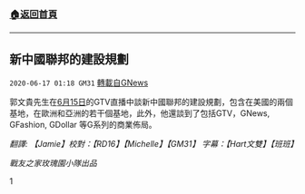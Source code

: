 ###  [:house:返回首頁](https://github.com/ourhimalayas/txt)
---

## 新中國聯邦的建設規劃
`2020-06-17 01:18 GM31` [轉載自GNews](https://gnews.org/zh-hant/236507/)

郭文貴先生在[6月15日](https://gtv.org/web/#/VideoPlay_UI)的GTV直播中談新中國聯邦的建設規劃，包含在美國的兩個基地，在歐洲和亞洲的若干個基地，此外，他還談到了包括GTV，GNews, GFashion, GDollar 等G系列的商業佈局。

*翻譯: 【Jamie】校對：【RD16】【Michelle】【GM31】 字幕：【Hart文雙】【班班】*

*戰友之家玫瑰園小隊出品*

1
